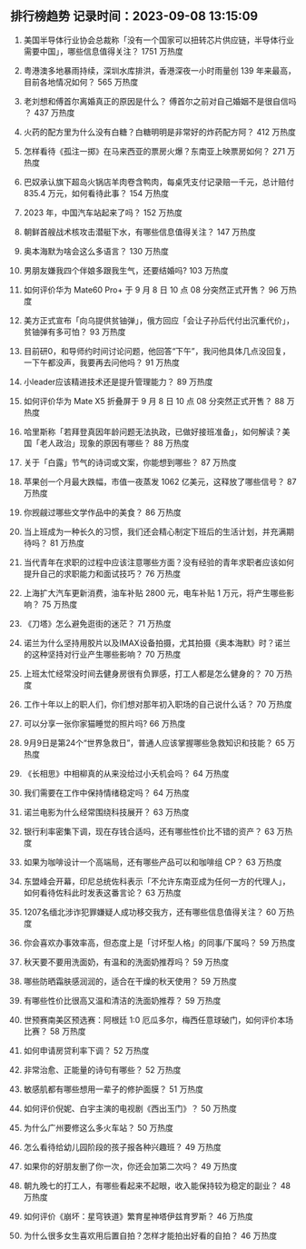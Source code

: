 
## 排行榜趋势 记录时间：2023-09-08 13:15:09
  
  1. 美国半导体行业协会总裁称「没有一个国家可以扭转芯片供应链，半导体行业需要中国」，哪些信息值得关注？ 1751 万热度
    
  2. 粤港澳多地暴雨持续，深圳水库排洪，香港深夜一小时雨量创 139 年来最高，目前各地情况如何？ 565 万热度
    
  3. 老刘想和傅首尔离婚真正的原因是什么？ 傅首尔之前对自己婚姻不是很自信吗 ？ 437 万热度
    
  4. 火药的配方里为什么没有白糖？白糖明明是非常好的炸药配方阿？ 412 万热度
    
  5. 怎样看待《孤注一掷》在马来西亚的票房火爆？东南亚上映票房如何？ 271 万热度
    
  6. 巴奴承认旗下超岛火锅店羊肉卷含鸭肉，每桌凭支付记录赔一千元，总计赔付 835.4 万元，如何看待此事？ 154 万热度
    
  7. 2023 年，中国汽车站起来了吗？ 152 万热度
    
  8. 朝鲜首艘战术核攻击潜艇下水，有哪些信息值得关注？ 147 万热度
    
  9. 奥本海默为啥会这么多语言？ 130 万热度
    
  10. 男朋友嫌我四个伴娘多跟我生气，还要结婚吗? 103 万热度
    
  11. 如何评价华为 Mate60 Pro+ 于 9 月 8 日 10 点 08 分突然正式开售？ 96 万热度
    
  12. 美方正式宣布「向乌提供贫铀弹」，俄方回应「会让子孙后代付出沉重代价」，贫铀弹有多可怕？ 93 万热度
    
  13. 目前研0，和导师约时间讨论问题，他回答“下午”，我问他具体几点没回复，一下午都没声，我要再去问他吗？ 91 万热度
    
  14. 小leader应该精进技术还是提升管理能力？ 89 万热度
    
  15. 如何评价华为 Mate X5 折叠屏于 9 月 8 日 10 点 08 分突然正式开售？ 88 万热度
    
  16. 哈里斯称「若拜登真因年龄问题无法执政，已做好接班准备」，如何解读？美国「老人政治」现象的原因有哪些？ 88 万热度
    
  17. 关于「白露」节气的诗词或文案，你能想到哪些？ 87 万热度
    
  18. 苹果创一个月最大跌幅，市值一夜蒸发 1062 亿美元，这释放了哪些信号？ 87 万热度
    
  19. 你觊觎过哪些文学作品中的美食？ 86 万热度
    
  20. 当上班成为一种长久的习惯，我们还会精心制定下班后的生活计划，并充满期待吗？ 81 万热度
    
  21. 当代青年在求职的过程中应该注意哪些方面？没有经验的青年求职者应该如何提升自己的求职能力和面试技巧？ 76 万热度
    
  22. 上海扩大汽车更新消费，油车补贴 2800 元，电车补贴 1 万元，将产生哪些影响？ 75 万热度
    
  23. 《刀塔》怎么避免逛街的迷茫？ 71 万热度
    
  24. 诺兰为什么坚持用胶片以及IMAX设备拍摄，尤其拍摄《奥本海默》时？诺兰的这种坚持对行业产生哪些影响？ 70 万热度
    
  25. 上班太忙经常没时间去健身房很有负罪感，打工人都是怎么健身的？ 70 万热度
    
  26. 工作十年以上的职人们，你们想对那年初入职场的自己说什么话？ 70 万热度
    
  27. 可以分享一张你家猫睡觉的照片吗? 66 万热度
    
  28. 9月9日是第24个“世界急救日”，普通人应该掌握哪些急救知识和技能？ 65 万热度
    
  29. 《长相思》中相柳真的从来没给过小夭机会吗？ 64 万热度
    
  30. 我们需要在工作中保持情绪稳定吗？ 64 万热度
    
  31. 诺兰电影为什么经常围绕科技展开？ 63 万热度
    
  32. 银行利率密集下调，现在存钱合适吗，还有哪些性价比不错的资产？ 63 万热度
    
  33. 如果为咖啡设计一个高端局，还有哪些产品可以和咖啡组 CP？ 63 万热度
    
  34. 东盟峰会开幕，印尼总统佐科表示「不允许东南亚成为任何一方的代理人」，如何看待佐科此时发表这番言论？ 63 万热度
    
  35. 1207名缅北涉诈犯罪嫌疑人成功移交我方，还有哪些信息值得关注？ 60 万热度
    
  36. 你会喜欢办事效率高，但态度上是「讨坏型人格」的同事/下属吗？ 59 万热度
    
  37. 秋天要不要用洗面奶，有温和的洗面奶推荐吗？ 59 万热度
    
  38. 哪些防晒霜肤感润润的，适合在干燥的秋天使用？ 59 万热度
    
  39. 有哪些性价比很高又温和清洁的洗面奶推荐？ 59 万热度
    
  40. 世预赛南美区预选赛：阿根廷 1:0 厄瓜多尔，梅西任意球破门，如何评价本场比赛？ 58 万热度
    
  41. 如何申请房贷利率下调？ 52 万热度
    
  42. 非常治愈、正能量的诗句有哪些？ 52 万热度
    
  43. 敏感肌都有哪些想用一辈子的修护面膜？ 51 万热度
    
  44. 如何评价倪妮、白宇主演的电视剧《西出玉门》？ 50 万热度
    
  45. 为什么广州要修这么多火车站？ 50 万热度
    
  46. 怎么看待给幼儿园阶段的孩子报各种兴趣班？ 49 万热度
    
  47. 如果你的好朋友删了你一次，你还会加第二次吗？ 49 万热度
    
  48. 朝九晚七的打工人，有哪些看起来不起眼，收入能保持较为稳定的副业？ 48 万热度
    
  49. 如何评价《崩坏：星穹铁道》繁育星神塔伊兹育罗斯？ 46 万热度
    
  50. 为什么很多女生喜欢用后置自拍？怎样才能拍出好看的自拍？ 46 万热度
    